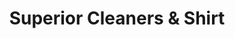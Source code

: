 ---
title: "Superior Cleaners & Shirt"
url: /colorado-springs/superior-cleaners-and-shirt/
shop: laundry
---